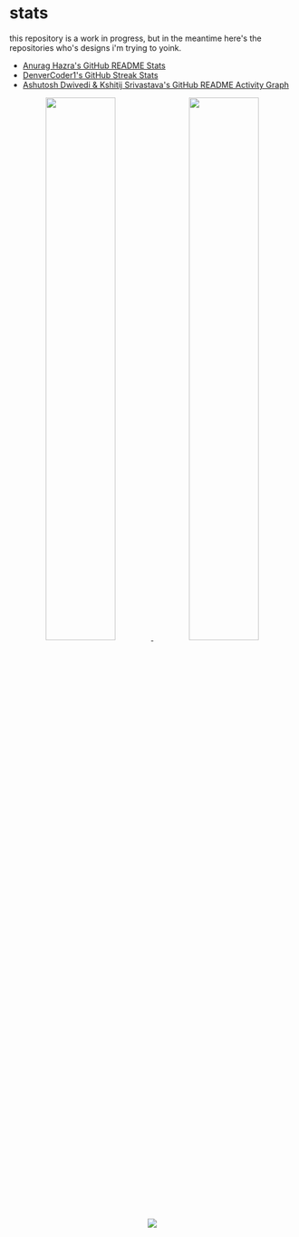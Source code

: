 # stats

this repository is a work in progress, but in the meantime here's the repositories who's designs i'm trying to yoink.

- [Anurag Hazra's GitHub README Stats](https://github.com/anuraghazra/github-readme-stats)
- [DenverCoder1's GitHub Streak Stats](https://github.com/DenverCoder1/github-readme-streak-stats)
- [Ashutosh Dwivedi & Kshitij Srivastava's GitHub README Activity Graph](https://github.com/Ashutosh00710/github-readme-activity-graph)

<p align="center">
  <a href="https://abhigyantrips.dev/">
    <img width="49.5%" src="https://stats.abhigyantrips.workers.dev/api/github/stats" />
    <img width="49.5%" src="https://stats.abhigyantrips.workers.dev/api/github/stats" />
  </a>
</p>

<br/>

<p align="center">
  <a href="https://abhigyantrips.dev/">
    <img src="https://stats.abhigyantrips.workers.dev/api/github/contributions" />
  </a>
</p>
